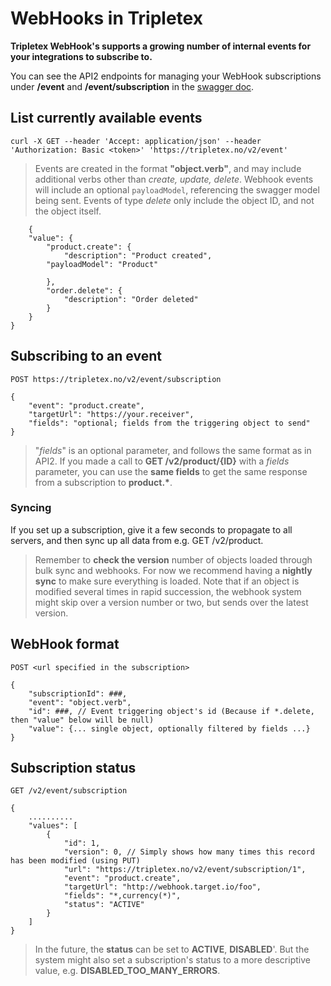 # WebHooks in Tripletex

**Tripletex WebHook's supports a growing number of internal events for your integrations to subscribe to.**

You can see the API2 endpoints for managing your WebHook subscriptions under **/event** and **/event/subscription** in the [swagger doc](https://tripletex.no/v2-docs/).

## List currently available events

	curl -X GET --header 'Accept: application/json' --header 'Authorization: Basic <token>' 'https://tripletex.no/v2/event'

> Events are created in the format **"object.verb"**, and may include additional verbs other than *create, update, delete*. Webhook events will include an optional `payloadModel`, referencing the swagger model being sent. Events of type *delete* only include the object ID, and not the object itself.

        {
	    "value": {
		    "product.create": {
		        "description": "Product created",
			"payloadModel": "Product"
			
		    },
		    "order.delete": {
		        "description": "Order deleted"
		    }
		}
	}

## Subscribing to an event
	POST https://tripletex.no/v2/event/subscription
>
	{
		"event": "product.create",
		"targetUrl": "https://your.receiver",
		"fields": "optional; fields from the triggering object to send"
	}
> "*fields*" is an optional parameter, and follows the same format as in API2.
If you made a call to **GET /v2/product/{ID}** with a *fields* parameter, you can use the **same fields** to get the same response from a subscription to **product.\***.

### Syncing
If you set up a subscription, give it a few seconds to propagate to all servers, and then sync up all data from e.g. GET /v2/product. 

> Remember to **check the version** number of objects loaded through bulk sync and webhooks.
> For now we recommend having a **nightly sync** to make sure everything is loaded.
> Note that if an object is modified several times in rapid succession, the webhook system might skip over a version number or two, but sends over the latest version.

## WebHook format

	POST <url specified in the subscription>
> 
	{  
		"subscriptionId": ###,
		"event": "object.verb",
		"id": ###, // Event triggering object's id (Because if *.delete, then "value" below will be null)
		"value": {... single object, optionally filtered by fields ...}
	}  


## Subscription status
	GET /v2/event/subscription
> 
	{ 
		..........
		"values": [
			{
				"id": 1,
				"version": 0, // Simply shows how many times this record has been modified (using PUT)
				"url": "https://tripletex.no/v2/event/subscription/1",
				"event": "product.create",
				"targetUrl": "http://webhook.target.io/foo",
				"fields": "*,currency(*)",
				"status": "ACTIVE"
			}
		]
	}
> In the future, the **status** can be set to **ACTIVE**, **DISABLED**'. But the system might also set a subscription's status to a more descriptive value, e.g. **DISABLED_TOO_MANY_ERRORS**.
